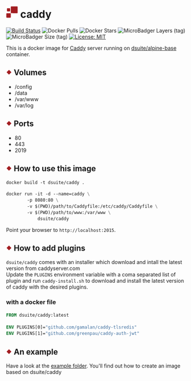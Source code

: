 # ![](https://github.com/docker-suite/artwork/raw/master/logo/png/logo_32.png) caddy
[![Build Status](http://jenkins.hexocube.fr/job/docker-suite/job/caddy/badge/icon?color=green&style=flat-square)](http://jenkins.hexocube.fr/job/docker-suite/job/caddy/)
![Docker Pulls](https://img.shields.io/docker/pulls/dsuite/caddy.svg?style=flat-square)
![Docker Stars](https://img.shields.io/docker/stars/dsuite/caddy.svg?style=flat-square)
![MicroBadger Layers (tag)](https://img.shields.io/microbadger/layers/dsuite/caddy/latest.svg?style=flat-square)
![MicroBadger Size (tag)](https://img.shields.io/microbadger/image-size/dsuite/caddy/latest.svg?style=flat-square)
[![License: MIT](https://img.shields.io/badge/License-MIT-brightgreen.svg?style=flat-square)](https://opensource.org/licenses/MIT)

This is a docker image for [Caddy][caddy] server running on [dsuite/alpine-base][alpine-base] container.

## ![](https://github.com/docker-suite/artwork/raw/master/various/pin/png/pin_16.png) Volumes
- /config
- /data
- /var/www
- /var/log

## ![](https://github.com/docker-suite/artwork/raw/master/various/pin/png/pin_16.png) Ports
- 80
- 443
- 2019

## ![](https://github.com/docker-suite/artwork/raw/master/various/pin/png/pin_16.png) How to use this image

```Dockerfile
docker build -t dsuite/caddy .
```

```Dockerfile
docker run -it -d --name=caddy \
        -p 8080:80 \
        -v $(PWD)/path/to/Caddyfile:/etc/caddy/Caddyfile \
        -v $(PWD)/path/to/www:/var/www \
            dsuite/caddy
```
Point your browser to `http://localhost:2015`.


## ![](https://github.com/docker-suite/artwork/raw/master/various/pin/png/pin_16.png) How to add plugins

`dsuite/caddy` comes with an installer which download and intall the latest version from caddyserver.com  
Update the `PLUGINS` environment variable with a coma separated list of plugin and run `caddy-install.sh` to download and install the latest version of caddy with the desired plugins.

### with a docker file

```Dockerfile
FROM dsuite/caddy:latest

ENV PLUGINS[0]="github.com/gamalan/caddy-tlsredis"
ENV PLUGINS[1]="github.com/greenpau/caddy-auth-jwt"
```


## ![](https://github.com/docker-suite/artwork/raw/master/various/pin/png/pin_16.png) An example

Have a look at the [example folder](https://github.com/docker-suite/caddy/tree/master/.example). You'll find out how to create an image based on dsuite/caddy


[alpine]: http://alpinelinux.org/
[runit]: http://smarden.org/runit/
[alpine-base]: https://hub.docker.com/r/dsuite/alpine-base/
[caddy]: https://caddyserver.com/


